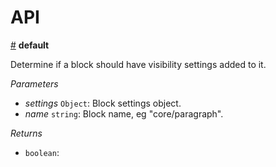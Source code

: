 # API

<a name="default" href="#default">#</a> **default**

Determine if a block should have visibility settings added to it.

*Parameters*

- *settings* `Object`: Block settings object.
- *name* `string`: Block name, eg "core/paragraph".

*Returns*

- `boolean`: 
